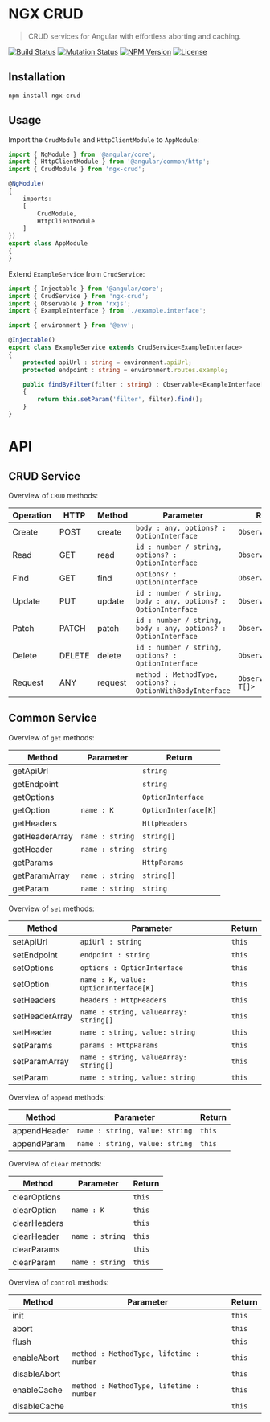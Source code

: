 NGX CRUD
========

> CRUD services for Angular with effortless aborting and caching.

[![Build Status](https://img.shields.io/travis/redaxmedia/ngx-crud.svg)](https://travis-ci.org/redaxmedia/ngx-crud)
[![Mutation Status](https://badge.stryker-mutator.io/github.com/redaxmedia/ngx-crud/master)](https://github.com/redaxmedia/ngx-crud)
[![NPM Version](https://img.shields.io/npm/v/ngx-crud.svg)](https://npmjs.com/package/ngx-crud)
[![License](https://img.shields.io/npm/l/ngx-crud.svg)](https://npmjs.com/package/ngx-crud)


Installation
------------

```
npm install ngx-crud
```


Usage
-----

Import the `CrudModule` and `HttpClientModule` to `AppModule`:

```typescript
import { NgModule } from '@angular/core';
import { HttpClientModule } from '@angular/common/http';
import { CrudModule } from 'ngx-crud';

@NgModule(
{
	imports:
	[
		CrudModule,
		HttpClientModule
	]
})
export class AppModule
{
}
```

Extend `ExampleService` from `CrudService`:

```typescript
import { Injectable } from '@angular/core';
import { CrudService } from 'ngx-crud';
import { Observable } from 'rxjs';
import { ExampleInterface } from './example.interface';

import { environment } from '@env';

@Injectable()
export class ExampleService extends CrudService<ExampleInterface>
{
	protected apiUrl : string = environment.apiUrl;
	protected endpoint : string = environment.routes.example;

	public findByFilter(filter : string) : Observable<ExampleInterface[]>
	{
		return this.setParam('filter', filter).find();
	}
}
```


API
===


CRUD Service
------------

Overview of `CRUD` methods:

| Operation | HTTP   | Method  | Parameter                                                      | Return                |
|-----------|--------|---------|----------------------------------------------------------------|-----------------------|
| Create    | POST   | create  | `body : any, options? : OptionInterface`                       | `Observable<T>`       |
| Read      | GET    | read    | `id : number / string, options? : OptionInterface`             | `Observable<T>`       |
| Find      | GET    | find    | `options? : OptionInterface`                                   | `Observable<T[]>`     |
| Update    | PUT    | update  | `id : number / string, body : any, options? : OptionInterface` | `Observable<T>`       |
| Patch     | PATCH  | patch   | `id : number / string, body : any, options? : OptionInterface` | `Observable<T>`       |
| Delete    | DELETE | delete  | `id : number / string, options? : OptionInterface`             | `Observable<T>`       |
| Request   | ANY    | request | `method : MethodType, options? : OptionWithBodyInterface`      | `Observable<T / T[]>` |


Common Service
--------------

Overview of `get` methods:

| Method         | Parameter       | Return               |
|----------------|-----------------|----------------------|
| getApiUrl      |                 | `string`             |
| getEndpoint    |                 | `string`             |
| getOptions     |                 | `OptionInterface`    |
| getOption      | `name : K`      | `OptionInterface[K]` |
| getHeaders     |                 | `HttpHeaders`        |
| getHeaderArray | `name : string` | `string[]`           |
| getHeader      | `name : string` | `string`             |
| getParams      |                 | `HttpParams`         |
| getParamArray  | `name : string` | `string[]`           |
| getParam       | `name : string` | `string`             |

Overview of `set` methods:

| Method         | Parameter                             | Return |
|----------------|---------------------------------------|--------|
| setApiUrl      | `apiUrl : string`                     | `this` |
| setEndpoint    | `endpoint : string`                   | `this` |
| setOptions     | `options : OptionInterface`           | `this` |
| setOption      | `name : K, value: OptionInterface[K]` | `this` |
| setHeaders     | `headers : HttpHeaders`               | `this` |
| setHeaderArray | `name : string, valueArray: string[]` | `this` |
| setHeader      | `name : string, value: string`        | `this` |
| setParams      | `params : HttpParams`                 | `this` |
| setParamArray  | `name : string, valueArray: string[]` | `this` |
| setParam       | `name : string, value: string`        | `this` |

Overview of `append` methods:

| Method       | Parameter                      | Return |
|--------------|--------------------------------|--------|
| appendHeader | `name : string, value: string` | `this` |
| appendParam  | `name : string, value: string` | `this` |

Overview of `clear` methods:

| Method       | Parameter       | Return |
|--------------|-----------------|--------|
| clearOptions |                 | `this` |
| clearOption  | `name : K`      | `this` |
| clearHeaders |                 | `this` |
| clearHeader  | `name : string` | `this` |
| clearParams  |                 | `this` |
| clearParam   | `name : string` | `this` |

Overview of `control` methods:

| Method       | Parameter                                | Return |
|--------------|------------------------------------------|--------|
| init         |                                          | `this` |
| abort        |                                          | `this` |
| flush        |                                          | `this` |
| enableAbort  | `method : MethodType, lifetime : number` | `this` |
| disableAbort |                                          | `this` |
| enableCache  | `method : MethodType, lifetime : number` | `this` |
| disableCache |                                          | `this` |

